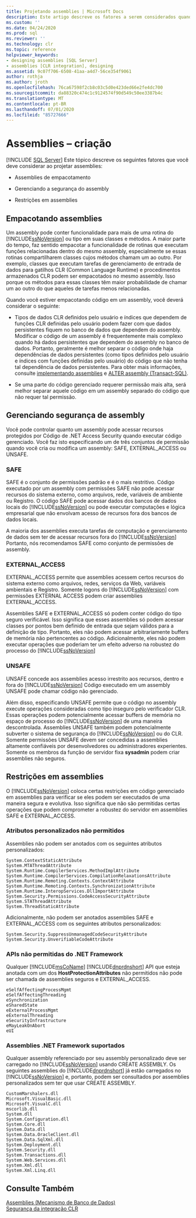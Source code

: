 ```yaml
---
title: Projetando assemblies | Microsoft Docs
description: Este artigo descreve os fatores a serem considerados quando você cria um assembly para hospedar em SQL Server, incluindo empacotamento, gerenciamento e restrições em assemblies.
ms.custom: ''
ms.date: 04/24/2020
ms.prod: sql
ms.reviewer: ''
ms.technology: clr
ms.topic: reference
helpviewer_keywords:
- designing assemblies [SQL Server]
- assemblies [CLR integration], designing
ms.assetid: 9c07f706-6508-41aa-a4d7-56ce354f9061
author: rothja
ms.author: jroth
ms.openlocfilehash: 76ca67598f2cb8c03c5d0e423ded66e2fe4dc700
ms.sourcegitcommit: da88320c474c1c9124574f90d549c50ee3387b4c
ms.translationtype: MT
ms.contentlocale: pt-BR
ms.lasthandoff: 07/01/2020
ms.locfileid: "85727666"
---
```

# <a name="assemblies---designing"></a>Assemblies – criação
 [!INCLUDE [SQL Server](../../includes/applies-to-version/sqlserver.md)]
  Este tópico descreve os seguintes fatores que você deve considerar ao projetar assemblies:  
  
-   Assemblies de empacotamento  
  
-   Gerenciando a segurança do assembly  
  
-   Restrições em assemblies  
  
## <a name="packaging-assemblies"></a>Empacotando assemblies  
 Um assembly pode conter funcionalidade para mais de uma rotina do [!INCLUDE[ssNoVersion](../../includes/ssnoversion-md.md)] ou tipo em suas classes e métodos. A maior parte do tempo, faz sentido empacotar a funcionalidade de rotinas que executam funções relacionadas dentro do mesmo assembly, especialmente se essas rotinas compartilharem classes cujos métodos chamam um ao outro. Por exemplo, classes que executam tarefas de gerenciamento de entrada de dados para gatilhos CLR (Common Language Runtime) e procedimentos armazenados CLR podem ser empacotados no mesmo assembly. Isso porque os métodos para essas classes têm maior probabilidade de chamar um ao outro do que aqueles de tarefas menos relacionadas.  
  
 Quando você estiver empacotando código em um assembly, você deverá considerar o seguinte:  
  
-   Tipos de dados CLR definidos pelo usuário e índices que dependem de funções CLR definidas pelo usuário podem fazer com que dados persistentes fiquem no banco de dados que dependem do assembly. Modificar o código de um assembly é frequentemente mais complexo quando há dados persistentes que dependem do assembly no banco de dados. Portanto, geralmente é melhor separar o código onde haja dependências de dados persistentes (como tipos definidos pelo usuário e índices com funções definidas pelo usuário) do código que não tenha tal dependência de dados persistentes. Para obter mais informações, consulte [implementando assemblies](../../relational-databases/clr-integration/assemblies-implementing.md) e [ALTER assembly &#40;Transact-SQL&#41;](../../t-sql/statements/alter-assembly-transact-sql.md).  
  
-   Se uma parte do código gerenciado requerer permissão mais alta, será melhor separar aquele código em um assembly separado do código que não requer tal permissão.  
  
## <a name="managing-assembly-security"></a>Gerenciando segurança de assembly  
 Você pode controlar quanto um assembly pode acessar recursos protegidos por Código de .NET Access Security quando executar código gerenciado. Você faz isto especificando um de três conjuntos de permissão quando você cria ou modifica um assembly: SAFE, EXTERNAL_ACCESS ou UNSAFE.  
  
### <a name="safe"></a>SAFE  
 SAFE é o conjunto de permissões padrão e é o mais restritivo. Código executado por um assembly com permissões SAFE não pode acessar recursos do sistema externo, como arquivos, rede, variáveis de ambiente ou Registro. O código SAFE pode acessar dados dos bancos de dados locais do [!INCLUDE[ssNoVersion](../../includes/ssnoversion-md.md)] ou pode executar computações e lógica empresarial que não envolvam acesso de recursos fora dos bancos de dados locais.  
  
 A maioria dos assemblies executa tarefas de computação e gerenciamento de dados sem ter de acessar recursos fora do [!INCLUDE[ssNoVersion](../../includes/ssnoversion-md.md)] Portanto, nós recomendamos SAFE como conjunto de permissões de assembly.  
  
### <a name="external_access"></a>EXTERNAL_ACCESS  
 EXTERNAL_ACCESS permite que assemblies acessem certos recursos do sistema externo como arquivos, redes, serviços da Web, variáveis ambientais e Registro. Somente logons do [!INCLUDE[ssNoVersion](../../includes/ssnoversion-md.md)] com permissões EXTERNAL ACCESS podem criar assemblies EXTERNAL_ACCESS.  
  
 Assemblies SAFE e EXTERNAL_ACCESS só podem conter código do tipo seguro verificável. Isso significa que esses assemblies só podem acessar classes por pontos bem definido de entrada que sejam válidos para a definição de tipo. Portanto, eles não podem acessar arbitrariamente buffers de memória não pertencentes ao código. Adicionalmente, eles não podem executar operações que poderiam ter um efeito adverso na robustez do processo do [!INCLUDE[ssNoVersion](../../includes/ssnoversion-md.md)]  
  
### <a name="unsafe"></a>UNSAFE  
 UNSAFE concede aos assemblies acesso irrestrito aos recursos, dentro e fora do [!INCLUDE[ssNoVersion](../../includes/ssnoversion-md.md)] Código executado em um assembly UNSAFE pode chamar código não gerenciado.  
  
 Além disso, especificando UNSAFE permite que o código no assembly execute operações consideradas como tipo inseguro pelo verificador CLR. Essas operações podem potencialmente acessar buffers de memória no espaço de processo do [!INCLUDE[ssNoVersion](../../includes/ssnoversion-md.md)] de uma maneira descontrolada. Assemblies UNSAFE também podem potencialmente subverter o sistema de segurança do [!INCLUDE[ssNoVersion](../../includes/ssnoversion-md.md)] ou do CLR. Somente permissões UNSAFE devem ser concedidas a assemblies altamente confiáveis por desenvolvedores ou administradores experientes. Somente os membros da função de servidor fixa **sysadmin** podem criar assemblies não seguros.  
  
## <a name="restrictions-on-assemblies"></a>Restrições em assemblies  
 O [!INCLUDE[ssNoVersion](../../includes/ssnoversion-md.md)] coloca certas restrições em código gerenciado em assemblies para verificar se eles podem ser executados de uma maneira segura e evolutiva. Isso significa que não são permitidas certas operações que podem comprometer a robustez do servidor em assemblies SAFE e EXTERNAL_ACCESS.  
  
### <a name="disallowed-custom-attributes"></a>Atributos personalizados não permitidos  
 Assemblies não podem ser anotados com os seguintes atributos personalizados:  
  
```  
System.ContextStaticAttribute  
System.MTAThreadAttribute  
System.Runtime.CompilerServices.MethodImplAttribute  
System.Runtime.CompilerServices.CompilationRelaxationsAttribute  
System.Runtime.Remoting.Contexts.ContextAttribute  
System.Runtime.Remoting.Contexts.SynchronizationAttribute  
System.Runtime.InteropServices.DllImportAttribute   
System.Security.Permissions.CodeAccessSecurityAttribute  
System.STAThreadAttribute  
System.ThreadStaticAttribute  
```  
  
 Adicionalmente, não podem ser anotados assemblies SAFE e EXTERNAL_ACCESS com os seguintes atributos personalizados:  
  
```  
System.Security.SuppressUnmanagedCodeSecurityAttribute  
System.Security.UnverifiableCodeAttribute  
```  
  
### <a name="disallowed-net-framework-apis"></a>APIs não permitidas do .NET Framework  
 Qualquer [!INCLUDE[msCoName](../../includes/msconame-md.md)] [!INCLUDE[dnprdnshort](../../includes/dnprdnshort-md.md)] API que esteja anotada com um dos **HostProtectionAttributes** não permitidos não pode ser chamada de assemblies seguros e EXTERNAL_ACCESS.  
  
```  
eSelfAffectingProcessMgmt  
eSelfAffectingThreading  
eSynchronization  
eSharedState   
eExternalProcessMgmt  
eExternalThreading  
eSecurityInfrastructure  
eMayLeakOnAbort  
eUI  
```  
  
### <a name="supported-net-framework-assemblies"></a>Assemblies .NET Framework suportados  
 Qualquer assembly referenciado por seu assembly personalizado deve ser carregado no [!INCLUDE[ssNoVersion](../../includes/ssnoversion-md.md)] usando CREATE ASSEMBLY. Os seguintes assemblies do [!INCLUDE[dnprdnshort](../../includes/dnprdnshort-md.md)] já estão carregados no [!INCLUDE[ssNoVersion](../../includes/ssnoversion-md.md)] e, portanto, podem ser consultados por assemblies personalizados sem ter que usar CREATE ASSEMBLY.  
  
```  
CustomMarshalers.dll  
Microsoft.VisualBasic.dll  
Microsoft.VisualC.dll  
mscorlib.dll  
System.dll  
System.Configuration.dll  
System.Core.dll  
System.Data.dll  
System.Data.OracleClient.dll  
System.Data.SqlXml.dll  
System.Deployment.dll  
System.Security.dll  
System.Transactions.dll  
System.Web.Services.dll  
system.Xml.dll  
System.Xml.Linq.dll  
```  
  
## <a name="see-also"></a>Consulte Também  
 [Assemblies &#40;Mecanismo de Banco de Dados&#41;](../../relational-databases/clr-integration/assemblies-database-engine.md)   
 [Segurança da integração CLR](../../relational-databases/clr-integration/security/clr-integration-security.md)  
  
  
